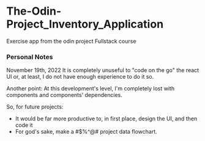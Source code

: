 # The-Odin-Project_Inventory_Application
Exercise app from the odin project Fullstack course

### Personal Notes

November 19th, 2022
It is completely unuseful to "code on the go" the react UI or, at least, I do not have enough experience to do it so.

Another point: At this development's level, I'm completely lost with components and components' dependencies.

So, for future projects:

- It would be far more productive to, in first place, design the UI, and then code it
- For god's sake, make a #$%^@# project data flowchart.
